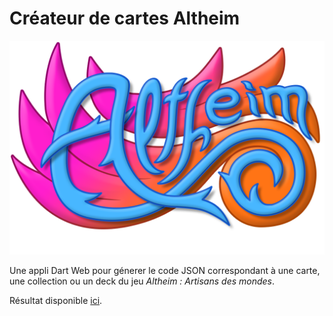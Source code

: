 # Créateur de cartes Altheim

![Logo Altheim](web/titre.png)

Une appli Dart Web pour génerer le code JSON correspondant à une carte,
 une collection ou un deck du jeu _Altheim : Artisans des mondes_.
 
 Résultat disponible 
 [ici](https://www.etud.insa-toulouse.fr/~ysimard/altheim/).
 
